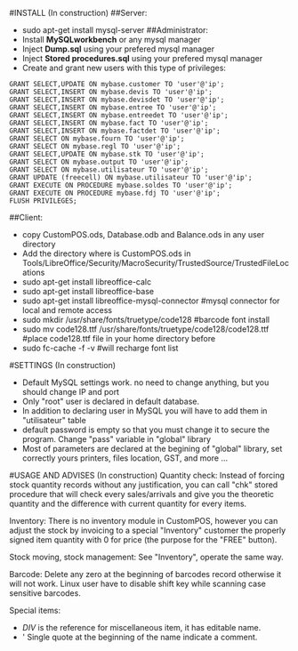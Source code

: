 #INSTALL (In construction)
##Server:
- sudo apt-get install mysql-server
##Administrator:
- Install **MySQLworkbench** or any mysql manager
- Inject **Dump.sql** using your prefered mysql manager
- Inject **Stored procedures.sql** using your prefered mysql manager
- Create and grant new users with this type of privileges:
```
GRANT SELECT,UPDATE ON mybase.customer TO 'user'@'ip';
GRANT SELECT,INSERT ON mybase.devis TO 'user'@'ip';
GRANT SELECT,INSERT ON mybase.devisdet TO 'user'@'ip';
GRANT SELECT,INSERT ON mybase.entree TO 'user'@'ip';
GRANT SELECT,INSERT ON mybase.entreedet TO 'user'@'ip';
GRANT SELECT,INSERT ON mybase.fact TO 'user'@'ip';
GRANT SELECT,INSERT ON mybase.factdet TO 'user'@'ip';
GRANT SELECT ON mybase.fourn TO 'user'@'ip';
GRANT SELECT ON mybase.regl TO 'user'@'ip';
GRANT SELECT,UPDATE ON mybase.stk TO 'user'@'ip';
GRANT SELECT ON mybase.output TO 'user'@'ip';
GRANT SELECT ON mybase.utilisateur TO 'user'@'ip';
GRANT UPDATE (freecell) ON mybase.utilisateur TO 'user'@'ip';
GRANT EXECUTE ON PROCEDURE mybase.soldes TO 'user'@'ip';
GRANT EXECUTE ON PROCEDURE mybase.fdj TO 'user'@'ip';
FLUSH PRIVILEGES;
```
##Client:
- copy CustomPOS.ods, Database.odb and Balance.ods in any user directory
- Add the directory where is CustomPOS.ods in Tools/LibreOffice/Security/MacroSecurity/TrustedSource/TrustedFileLocations
- sudo apt-get install libreoffice-calc
- sudo apt-get install libreoffice-base
- sudo apt-get install libreoffice-mysql-connector                  #mysql connector for local and remote access
- sudo mkdir /usr/share/fonts/truetype/code128                      #barcode font install
- sudo mv code128.ttf /usr/share/fonts/truetype/code128/code128.ttf #place code128.ttf file in your home directory before
- sudo fc-cache -f -v                                               #will recharge font list



#SETTINGS (In construction)
- Default MySQL settings work. no need to change anything, but you should change IP and port
- Only "root" user is declared in default database.
- In addition to declaring user in MySQL you will have to add them in "utilisateur" table
- default password is empty so that you must change it to secure the program. Change "pass" variable in "global" library
- Most of parameters are declared at the begining of "global" library, set correctly yours printers, files location, GST, and more ...



#USAGE AND ADVISES (In construction)
Quantity check:  Instead of forcing stock quantity records without any justification, you can call "chk" stored procedure that will check every sales/arrivals and give you the theoretic quantity and the difference with current quantity for every items.

Inventory:  There is no inventory module in CustomPOS, however you can adjust the stock by invoicing to a special "Inventory" customer the properly signed item quantity with 0 for price (the purpose for the "FREE" button).

Stock moving, stock management:  See "Inventory", operate the same way.

Barcode:  Delete any zero at the beginning of barcodes record otherwise it will not work.
Linux user have to disable shift key while scanning case sensitive barcodes.

Special items:
*  *DIV* is the reference for miscellaneous item, it has editable name.
*  '  Single quote at the beginning of the name indicate a comment.
